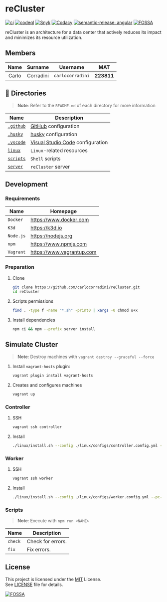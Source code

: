 # reCluster

[![ci](https://github.com/carlocorradini/reCluster/actions/workflows/ci.yml/badge.svg)](https://github.com/carlocorradini/reCluster/actions/workflows/ci.yml)
[![codeql](https://github.com/carlocorradini/reCluster/actions/workflows/codeql.yml/badge.svg)](https://github.com/carlocorradini/reCluster/actions/workflows/codeql.yml)
[![Snyk](https://snyk.io/test/github/carlocorradini/reCluster/badge.svg)](https://snyk.io/test/github/carlocorradini/reCluster)
[![Codacy](https://app.codacy.com/project/badge/Grade/b95665f300d743de9f714530f764d126)](https://www.codacy.com/gh/carlocorradini/reCluster/dashboard?utm_source=github.com&utm_medium=referral&utm_content=carlocorradini/reCluster&utm_campaign=Badge_Grade)
[![semantic-release: angular](https://img.shields.io/badge/semantic--release-angular-e10079?logo=semantic-release)](https://github.com/semantic-release/semantic-release)
[![FOSSA](https://app.fossa.com/api/projects/git%2Bgithub.com%2Fcarlocorradini%2FreCluster.svg?type=small)](https://app.fossa.com/projects/git%2Bgithub.com%2Fcarlocorradini%2FreCluster?ref=badge_small)

reCluster is an architecture for a data center that actively reduces its impact and minimizes its resource utilization.

## Members

| Name  |  Surname  |     Username     |    MAT     |
| :---: | :-------: | :--------------: | :--------: |
| Carlo | Corradini | `carlocorradini` | **223811** |

## :file_folder: Directories

> **Note**: Refer to the `README.md` of each directory for more information

| **Name**                | **Description**                                                   |
| ----------------------- | ----------------------------------------------------------------- |
| [`.github`](./.github/) | [GitHub](https://github.com) configuration                        |
| [`.husky`](./.husky/)   | [husky](https://typicode.github.io/husky) configuration           |
| [`.vscode`](./.vscode/) | [Visual Studio Code](https://code.visualstudio.com) configuration |
| [`linux`](./linux/)     | `Linux`-related resources                                         |
| [`scripts`](./scripts/) | `Shell` scripts                                                   |
| [`server`](./server/)   | `reCluster` server                                                |

## Development

### Requirements

| **Name**  | **Homepage**                |
| --------- | --------------------------- |
| `Docker`  | <https://www.docker.com>    |
| `K3d`     | <https://k3d.io>            |
| `Node.js` | <https://nodejs.org>        |
| `npm`     | <https://www.npmjs.com>     |
| `Vagrant` | <https://www.vagrantup.com> |

### Preparation

1. Clone

   ```sh
   git clone https://github.com/carlocorradini/reCluster.git
   cd reCluster
   ```

1. Scripts permissions

   ```sh
   find . -type f -name "*.sh" -print0 | xargs -0 chmod u+x
   ```

1. Install dependencies

   ```sh
   npm ci && npm --prefix server install
   ```

## Simulate Cluster

> **Note**: Destroy machines with `vagrant destroy --graceful --force`

1. Install `vagrant-hosts` plugin:

   ```sh
   vagrant plugin install vagrant-hosts
   ```

1. Creates and configures machines

   ```sh
   vagrant up
   ```

### Controller

1. SSH

   ```sh
   vagrant ssh controller
   ```

1. Install

   ```sh
   ./linux/install.sh --config ./linux/configs/controller.config.yml --pc-device-api "http://192.168.0.61/cm?cmnd=status%2010" --init-cluster
   ```

### Worker

1. SSH

   ```sh
   vagrant ssh worker
   ```

1. Install

   ```sh
   ./linux/install.sh --config ./linux/configs/worker.config.yml --pc-device-api "http://192.168.0.61/cm?cmnd=status%2010"
   ```

### Scripts

> **Note**: Execute with `npm run <NAME>`

| **Name** | **Description**   |
| -------- | ----------------- |
| `check`  | Check for errors. |
| `fix`    | Fix errors.       |

## License

This project is licensed under the [MIT](https://opensource.org/licenses/MIT) License. \
See [LICENSE](./LICENSE) file for details.

[![FOSSA](https://app.fossa.com/api/projects/git%2Bgithub.com%2Fcarlocorradini%2FreCluster.svg?type=large)](https://app.fossa.com/projects/git%2Bgithub.com%2Fcarlocorradini%2FreCluster?ref=badge_large)
